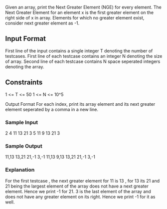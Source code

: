 Given an array, print the Next Greater Element (NGE) for every element. The Next Greater Element for an element x is the first greater element on the right side of x in array. Elements for which no greater element exist, consider next greater element as -1.

## Input Format
First line of the input contains a single integer T denoting the number of testcases. First line of each testcase contains an integer N denoting the size of array. Second line of each testcase contains N space seperated integers denoting the array.

## Constraints
1 <= T <= 50 1 <= N <= 10^5

Output Format
For each index, print its array element and its next greater element seperated by a comma in a new line.
### Sample Input
2
4
11 13 21 3
5
11 9 13 21 3
### Sample Output
11,13
13,21
21,-1
3,-1
11,13
9,13
13,21
21,-1
3,-1
### Explanation
For the first testcase , the next greater element for 11 is 13 , for 13 its 21 and 21 being the largest element of the array does not have a next greater element. Hence we print -1 for 21. 3 is the last element of the array and does not have any greater element on its right. Hence we print -1 for it as well.
